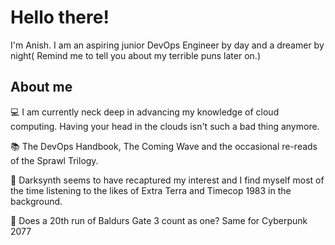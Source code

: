 # Hello there!
I'm Anish. I am an aspiring junior DevOps Engineer by day and a dreamer by night( Remind me to tell you about my terrible puns later on.)

## About me
:computer:	I am currently neck deep in advancing my knowledge of cloud computing. Having your head in the clouds isn't such a bad thing anymore.

:books: The DevOps Handbook, The Coming Wave and the occasional re-reads of the Sprawl Trilogy.

:musical_score:	Darksynth seems to have recaptured my interest and I find myself most of the time listening to the likes of Extra Terra and Timecop 1983 in the background.

:game_die: Does a 20th run of Baldurs Gate 3 count as one? Same for Cyberpunk 2077
